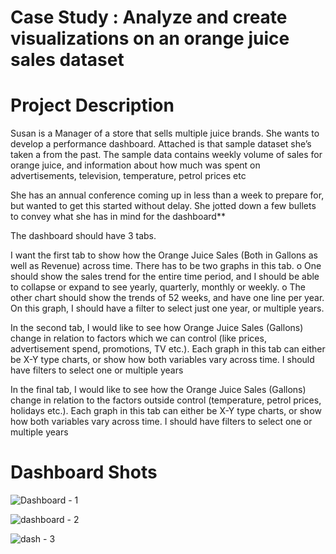 # Case Study : Analyze and create visualizations on an orange juice sales dataset


# Project Description

Susan is a Manager of a store that sells multiple juice brands. She wants to develop a performance dashboard. Attached is that sample dataset she’s taken a from the past. The sample data contains weekly volume of sales for orange juice, and information about how much was spent on advertisements, television, temperature, petrol prices etc

She has an annual conference coming up in less than a week to prepare for, but wanted to get this started without delay. She jotted down a few bullets to convey what she has in mind for the dashboard**

The dashboard should have 3 tabs.

I want the first tab to show how the Orange Juice Sales (Both in Gallons as well as Revenue) across time. There has to be two graphs in this tab. o One should show the sales trend for the entire time period, and I should be able to collapse or expand to see yearly, quarterly, monthly or weekly. o The other chart should show the trends of 52 weeks, and have one line per year. On this graph, I should have a filter to select just one year, or multiple years.

In the second tab, I would like to see how Orange Juice Sales (Gallons) change in relation to factors which we can control (like prices, advertisement spend, promotions, TV etc.). Each graph in this tab can either be X-Y type charts, or show how both variables vary across time. I should have filters to select one or multiple years

In the final tab, I would like to see how the Orange Juice Sales (Gallons) change in relation to the factors outside control (temperature, petrol prices, holidays etc.). Each graph in this tab can either be X-Y type charts, or show how both variables vary across time. I should have filters to select one or multiple years


# Dashboard Shots

![Dashboard - 1](https://user-images.githubusercontent.com/91523309/196413152-23dad9cc-a8f2-4ed8-a7e9-18fc9109fce4.PNG)

![dashboard - 2](https://user-images.githubusercontent.com/91523309/196414137-226220b2-e7e4-4b04-ab6f-16b25a1025d4.PNG)

![dash - 3](https://user-images.githubusercontent.com/91523309/196414247-57b9afee-8601-47d6-b46b-e2c15086291b.PNG)
